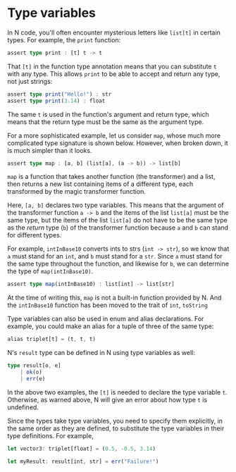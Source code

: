 # Type variables

In N code, you'll often encounter mysterious letters like `list[t]` in certain types. For example, the `print` function:

```ts
assert type print : [t] t -> t
```

That `[t]` in the function type annotation means that you can substitute `t` with any type. This allows `print` to be able to accept and return any type, not just strings:

```ts
assert type print("Hello!") : str
assert type print(3.14) : float
```

The same `t` is used in the function's argument and return type, which means that the return type must be the same as the argument type.

For a more sophisticated example, let us consider `map`, whose much more complicated type signature is shown below. However, when broken down, it is much simpler than it looks.

```ts
assert type map : [a, b] (list[a], (a -> b)) -> list[b]
```

`map` is a function that takes another function (the transformer) and a list, then returns a new list containing items of a different type, each transformed by the magic transformer function.

Here, `[a, b]` declares two type variables. This means that the argument of the transformer function `a -> b` and the items of the list `list[a]` must be the same type, but the items of the list `list[a]` do not have to be the same type as the _return_ type (`b`) of the transformer function because `a` and `b` can stand for different types.

For example, `intInBase10` converts ints to strs (`int -> str`), so we know that `a` must stand for an `int`, and `b` must stand for a `str`. Since `a` must stand for the same type throughout the function, and likewise for `b`, we can determine the type of `map(intInBase10)`.

```ts
assert type map(intInBase10) : list[int] -> list[str]
```

At the time of writing this, `map` is not a built-in function provided by N. And the `intInBase10` function has been moved to the trait of `int`, `toString`

Type variables can also be used in enum and alias declarations. For example, you could make an alias for a tuple of three of the same type:

```ts
alias triplet[t] = (t, t, t)
```

N's `result` type can be defined in N using type variables as well:

```ts
type result[o, e]
	| ok(o)
	| err(e)
```

In the above two examples, the `[t]` is needed to declare the type variable `t`. Otherwise, as warned above, N will give an error about how type `t` is undefined.

Since the types take type variables, you need to specify them explicitly, in the same order as they are defined, to substitute the type variables in their type definitions. For example,

```ts
let vector3: triplet[float] = (0.5, -0.5, 3.14)

let myResult: result[int, str] = err("Failure!")
```

